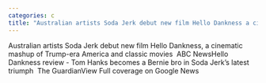 ```yaml
---
categories: c
title: "Australian artists Soda Jerk debut new film Hello Dankness a cinematic mashup of Trumpera America and classic movies  ABC News"
---
```

Australian artists Soda Jerk debut new film Hello Dankness, a cinematic mashup of Trump-era America and classic movies&nbsp;&nbsp;ABC NewsHello Dankness review - Tom Hanks becomes a Bernie bro in Soda Jerk’s latest triumph&nbsp;&nbsp;The GuardianView Full coverage on Google News